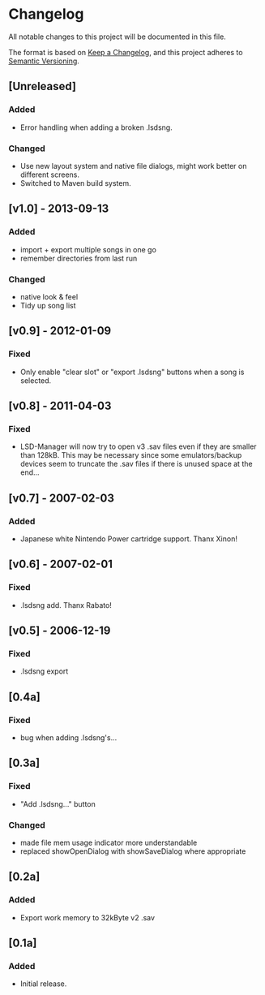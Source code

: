 # Changelog
All notable changes to this project will be documented in this file.

The format is based on [Keep a Changelog](https://keepachangelog.com/en/1.0.0/),
and this project adheres to [Semantic Versioning](https://semver.org/spec/v2.0.0.html).

## [Unreleased]
### Added
- Error handling when adding a broken .lsdsng.

### Changed
- Use new layout system and native file dialogs, might work better on different screens.
- Switched to Maven build system.

## [v1.0] - 2013-09-13
### Added
- import + export multiple songs in one go
- remember directories from last run

### Changed
- native look & feel
- Tidy up song list

## [v0.9] - 2012-01-09
### Fixed
- Only enable "clear slot" or "export .lsdsng" buttons when a song is selected.

## [v0.8] - 2011-04-03
### Fixed
- LSD-Manager will now try to open v3 .sav files even if they are smaller than 128kB. This may be necessary since some emulators/backup devices seem to truncate the .sav files if there is unused space at the end...

## [v0.7] - 2007-02-03
### Added
- Japanese white Nintendo Power cartridge support. Thanx Xinon!

## [v0.6] - 2007-02-01
### Fixed
- .lsdsng add. Thanx Rabato!

## [v0.5] - 2006-12-19
### Fixed
- .lsdsng export

## [0.4a]
### Fixed
- bug when adding .lsdsng's...

## [0.3a]
### Fixed
- "Add .lsdsng..." button

### Changed
- made file mem usage indicator more understandable
- replaced showOpenDialog with showSaveDialog where appropriate

## [0.2a]
### Added
- Export work memory to 32kByte v2 .sav

## [0.1a]
### Added
- Initial release.
